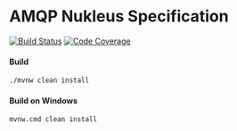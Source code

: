 # AMQP Nukleus Specification

[![Build Status][build-status-image]][build-status]
[![Code Coverage][code-coverage-image]][code-coverage]

#### Build
```bash
./mvnw clean install
```
#### Build on Windows
```bash
mvnw.cmd clean install
```

[build-status-image]: https://travis-ci.com/reaktivity/nukleus-amqp.spec.svg?branch=develop
[build-status]: https://travis-ci.com/reaktivity/nukleus-amqp.spec
[code-coverage-image]: https://codecov.io/gh/reaktivity/nukleus-amqp.spec/branch/develop/graph/badge.svg
[code-coverage]: https://codecov.io/gh/reaktivity/nukleus-amqp.spec
